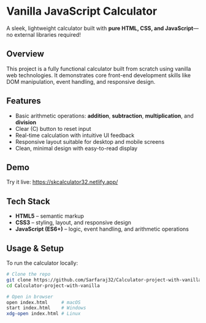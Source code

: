 # Vanilla JavaScript Calculator

A sleek, lightweight calculator built with **pure HTML, CSS, and JavaScript**—no external libraries required!

##  Overview

This project is a fully functional calculator built from scratch using vanilla web technologies. It demonstrates core front-end development skills like DOM manipulation, event handling, and responsive design.

##  Features

- Basic arithmetic operations: **addition**, **subtraction**, **multiplication**, and **division**
- Clear (C) button to reset input
- Real-time calculation with intuitive UI feedback
- Responsive layout suitable for desktop and mobile screens
- Clean, minimal design with easy-to-read display

##  Demo

Try it live: https://skcalculator32.netlify.app/

##  Tech Stack

- **HTML5** – semantic markup  
- **CSS3** – styling, layout, and responsive design  
- **JavaScript (ES6+)** – logic, event handling, and arithmetic operations

##  Usage & Setup

To run the calculator locally:

```bash
# Clone the repo
git clone https://github.com/Sarfaraj32/Calculator-project-with-vanilla.git
cd Calculator-project-with-vanilla

# Open in browser
open index.html     # macOS
start index.html    # Windows
xdg-open index.html # Linux
